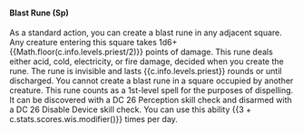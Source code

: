 #### **Blast Rune** (Sp)

As a standard action, you can create a blast rune in any adjacent square.
Any creature entering this square takes 1d6+{{Math.floor(c.info.levels.priest/2)}} points of damage.
This rune deals either acid, cold, electricity, or fire damage, decided when you create the rune.
The rune is invisible and lasts {{c.info.levels.priest}} rounds or until discharged.
You cannot create a blast rune in a square occupied by another creature.
This rune counts as a 1st-level spell for the purposes of dispelling.
It can be discovered with a DC 26 Perception skill check and disarmed with a DC 26 Disable Device skill check.
You can use this ability {{3 + c.stats.scores.wis.modifier()}} times per day.